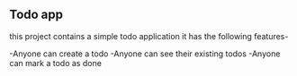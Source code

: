 ## Todo app

this project contains a simple todo application
it has the following features-

-Anyone can create a todo
-Anyone can see their existing todos
-Anyone can mark a todo as done